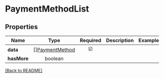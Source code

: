 # PaymentMethodList



## Properties

| Name | Type | Required | Description | Examples |
|------------|:-------------:|:-------------:|-------------|:-------------:|
| **data** | [[]PaymentMethod](PaymentMethod.md) | ☑️ |  | | |
**hasMore** | boolean |  |  | | |



[[Back to README]](../../README.md)